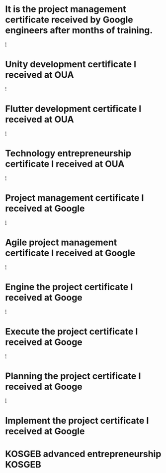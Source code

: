 # It is the project management certificate received by Google engineers after months of training.
[!](https://raw.githubusercontent.com/mehmetmerthan/my-celtificates/main/celtificates/Coursera%20MF986SYDHSNR_page-0001.jpg)

# Unity development certificate I received at OUA
[!](https://raw.githubusercontent.com/mehmetmerthan/my-celtificates/main/celtificates/46192375077460.png)

# Flutter development certificate I received at OUA
[!](https://raw.githubusercontent.com/mehmetmerthan/my-celtificates/main/celtificates/19019738300150.png)

# Technology entrepreneurship certificate I received at OUA
[!](https://raw.githubusercontent.com/mehmetmerthan/my-celtificates/main/celtificates/09989268956379.png)

# Project management certificate I received at Google
[!](https://raw.githubusercontent.com/mehmetmerthan/my-celtificates/main/celtificates/Coursera%209NDSTJSJJFSU_page-0001.jpg)

# Agile project management certificate I received at Google
[!](https://raw.githubusercontent.com/mehmetmerthan/my-celtificates/main/celtificates/Coursera%20B4FLVBE8BJL7_page-0001.jpg)

# Engine the project certificate I received at Googe
[!](https://raw.githubusercontent.com/mehmetmerthan/my-celtificates/main/celtificates/Coursera%20CKAPHYMP565U_page-0001.jpg)

# Execute the project certificate I received at Googe
[!](https://raw.githubusercontent.com/mehmetmerthan/my-celtificates/main/celtificates/Coursera%20CKAPHYMP565U_page-0001.jpg)

# Planning the project certificate I received at Googe
[!](https://raw.githubusercontent.com/mehmetmerthan/my-celtificates/main/celtificates/Coursera%20PED7CQWXD5SA_page-0001.jpg)

# Implement the project certificate I received at Google
[](https://raw.githubusercontent.com/mehmetmerthan/my-celtificates/main/celtificates/Coursera%20T4K6NDVJ4DPP_page-0001.jpg)

# KOSGEB advanced entrepreneurship KOSGEB
[](https://raw.githubusercontent.com/mehmetmerthan/my-celtificates/main/celtificates/Coursera%20CKAPHYMP565U_page-0001.jpg)
